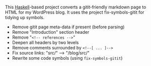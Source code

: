 This [Haskell](http://haskell.org)-based project converts a gitit-friendly markdown page to HTML for my WordPress blog.
It uses the project fix-symbols-gitit for tidying up symbols.

* Remove gitit page meta-data if present (before parsing)
* Remove "Introduction" section header
* Remove "`<!-- references -->`"
* Deepen all headers by two levels
* Remove comments surrounded by `<!--[ ... ]-->`
* Fix source links: "src/" --> "/blog/src/"
* Rewrite some code symbols (using `fix-symbols-gitit`)

